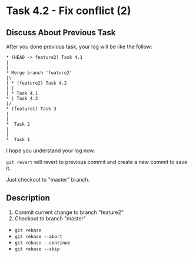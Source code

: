 # Task 4.2 - Fix conflict (2)

## Discuss About Previous Task

After you done previous task, your log will be like the follow:

```
* (HEAD -> feature2) Task 4.1
|
|
* Merge branch 'feature2'
|\
| * (feature2) Task 4.2
| |
| * Task 4.1
* | Task 4.3
|/
* (feature1) Task 3
|
|
*  Task 2
|
|
*  Task 1
```

I hope you understand your log now.

`git revert` will revert to previous commit and create a new commit to save it.

Just checkout to "master" branch.

## Description

1. Commit current change to branch "feature2"
2. Checkout to branch "master"

- `git rebase`
- `git rebase --abort`
- `git rebase --continue`
- `git rebase --skip`
